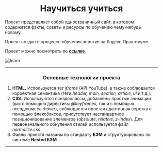 <h1 align="center">Научиться учиться</h1>

Проект представляет собой одностраничный сайт, в котором содержатся факты, советы и ресурсы по обучению чему-нибудь новому.

Проект создан в процессе обучения верстке на Яндекс Практикуме.

Проект можно посмотреть по **<a href="https://snurnisyan.github.io/how-to-learn-bootcamp/">ссылке</a>**.

![learn](https://github.com/snurnisyan/how-to-learn-bootcamp/assets/127420427/4130de18-9fe6-4dcc-b2c7-e76231db2d52)


------

<h3 align="center">Основные технологии проекта</h3>

1. **HTML.** Используется тег *iframe* (API YouTube), а также соблюдается корректная семантика (теги *header, main, section, article, ul* и т.д.).
2. **CSS.** Используются псевдоклассы, добавлены простые анимации (как с помощью директивы *@keyframes*, так и с помощью псевдокласса *:hover*), соблюдается простая адаптивная верстка с помощью флексбоксов, присутствует нестандартное позиционирование элементов (*absolute*, *relative*, *z-index*). Для первоначального обнуления стилей используется файл *normalize.css*.
3. Файлы проекта названы по стандарту **БЭМ** и структурированы по системе **Nested БЭМ**.

------

